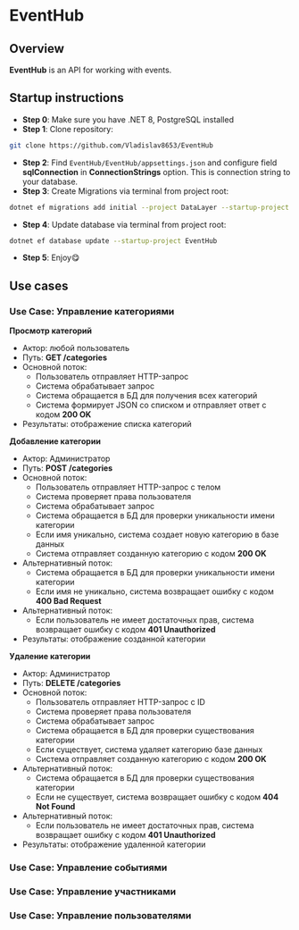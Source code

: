 ﻿# EventHub

## Overview

**EventHub** is an API for working with events.

## Startup instructions

- **Step 0**: Make sure you have .NET 8, PostgreSQL installed
- **Step 1**: Clone repository:
```bash
git clone https://github.com/Vladislav8653/EventHub
```
- **Step 2**: Find `EventHub/EventHub/appsettings.json` and configure field **sqlConnection** in **ConnectionStrings** option. This is connection string to your database.
- **Step 3**: Create Migrations via terminal from project root:
```bash
dotnet ef migrations add initial --project DataLayer --startup-project EventHub
```
- **Step 4**: Update database via terminal from project root:
```bash
dotnet ef database update --startup-project EventHub
```
- **Step 5**: Enjoy😋

## Use cases
### Use Case: Управление категориями
**Просмотр категорий**
- Актор: любой пользователь
- Путь: **GET /categories**
- Основной поток:
  - Пользователь отправляет HTTP-запрос
  - Система обрабатывает запрос 
  - Система обращается в БД для получения всех категорий
  - Система формирует JSON со списком и отправляет ответ с кодом **200 OK**
- Результаты: отображение списка категорий

**Добавление категории**
- Актор: Администратор
- Путь: **POST /categories**
- Основной поток:
  - Пользователь отправляет HTTP-запрос с телом
  - Система проверяет права пользователя
  - Система обрабатывает запрос 
  - Система обращается в БД для проверки уникальности имени категории
  - Если имя уникально, система создает новую категорию в базе данных
  - Система отправляет созданную категорию с кодом **200 OK**
- Альтернативный поток:
  - Система обращается в БД для проверки уникальности имени категории
  - Если имя не уникально, система возвращает ошибку с кодом **400 Bad Request**
- Альтернативный поток:
  - Если пользователь не имеет достаточных прав, система возвращает ошибку с кодом **401 Unauthorized**
- Результаты: отображение созданной категории

**Удаление категории**
- Актор: Администратор
- Путь: **DELETE /categories**
- Основной поток:
  - Пользователь отправляет HTTP-запрос с ID
  - Система проверяет права пользователя
  - Система обрабатывает запрос
  - Система обращается в БД для проверки существования категории
  - Если существует, система удаляет категорию базе данных
  - Система отправляет созданную категорию с кодом **200 OK**
- Альтернативный поток:
  - Система обращается в БД для проверки существования категории
  - Если не существует, система возвращает ошибку с кодом **404 Not Found**
- Альтернативный поток:
  - Если пользователь не имеет достаточных прав, система возвращает ошибку с кодом **401 Unauthorized** 
- Результаты: отображение удаленной категории

### Use Case: Управление событиями
### Use Case: Управление участниками
### Use Case: Управление пользователями

